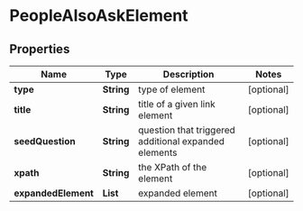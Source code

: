 # PeopleAlsoAskElement


## Properties

| Name | Type | Description | Notes |
|------------ | ------------- | ------------- | -------------|
**type** | **String** | type of element |[optional]|
**title** | **String** | title of a given link element |[optional]|
**seedQuestion** | **String** | question that triggered additional expanded elements |[optional]|
**xpath** | **String** | the XPath of the element |[optional]|
**expandedElement** | **List<BaseSerpApiPeopleAlsoAskExpandedElementItem>** | expanded element |[optional]|